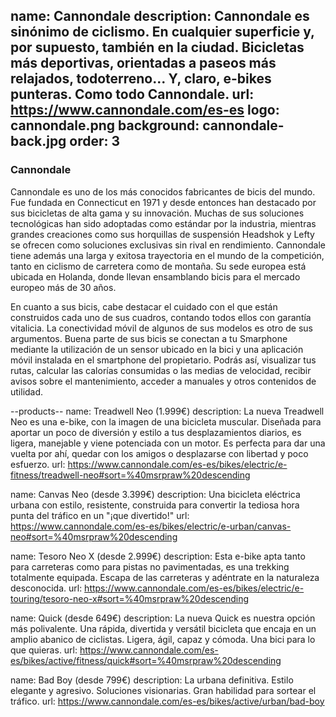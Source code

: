 name: Cannondale
description: Cannondale es sinónimo de ciclismo. En cualquier superficie y, por supuesto, también en la ciudad. Bicicletas más deportivas, orientadas a paseos más relajados, todoterreno... Y, claro, e-bikes punteras. Como todo Cannondale. 
url: https://www.cannondale.com/es-es
logo: cannondale.png
background: cannondale-back.jpg
order: 3
----
### Cannondale

Cannondale es uno de los más conocidos fabricantes de bicis del mundo. Fue fundada en Connecticut en 1971 y desde entonces han destacado por sus bicicletas de alta gama y su innovación. Muchas de sus soluciones tecnológicas han sido adoptadas como estándar por la industria, mientras grandes creaciones como sus horquillas de suspensión Headshok y Lefty se ofrecen como soluciones exclusivas sin rival en rendimiento. Cannondale tiene además una larga y exitosa trayectoria en el mundo de la competición, tanto en ciclismo de carretera como de montaña. Su sede europea está ubicada en Holanda, donde llevan ensamblando bicis para el mercado europeo más de 30 años.

En cuanto a sus bicis, cabe destacar el cuidado con el que están construidos cada uno de sus cuadros, contando todos ellos con garantía vitalicia. La conectividad móvil de algunos de sus modelos es otro de sus argumentos. Buena parte de sus bicis se conectan a tu Smarphone mediante la utilización de un sensor ubicado en la bici y una aplicación móvil instalada en el smartphone del propietario. Podrás así, visualizar tus rutas, calcular las calorías consumidas o las medias de velocidad, recibir avisos sobre el mantenimiento, acceder a manuales y otros contenidos de utilidad.

--products--
name: Treadwell Neo (1.999€)
description: La nueva Treadwell Neo es una e-bike, con la imagen de una bicicleta muscular. Diseñada para aportar un poco de diversión y estilo a tus desplazamientos diarios, es ligera, manejable y viene potenciada con un motor. Es perfecta para dar una vuelta por ahí, quedar con los amigos o desplazarse con libertad y poco esfuerzo.
url: https://www.cannondale.com/es-es/bikes/electric/e-fitness/treadwell-neo#sort=%40msrpraw%20descending

name: Canvas Neo (desde 3.399€)
description: Una bicicleta eléctrica urbana con estilo, resistente, construida para convertir la tediosa hora punta del tráfico en un "¡que divertido!"
url: https://www.cannondale.com/es-es/bikes/electric/e-urban/canvas-neo#sort=%40msrpraw%20descending

name: Tesoro Neo X (desde 2.999€)
description: Esta e-bike apta tanto para carreteras como para pistas no pavimentadas, es una trekking totalmente equipada. Escapa de las carreteras y adéntrate en la naturaleza desconocida.
url: https://www.cannondale.com/es-es/bikes/electric/e-touring/tesoro-neo-x#sort=%40msrpraw%20descending

name: Quick (desde 649€)
description: La nueva Quick es nuestra opción más polivalente. Una rápida, divertida y versátil bicicleta que encaja en un amplio abanico de ciclistas. Ligera, ágil, capaz y cómoda. Una bici para lo que quieras.
url: https://www.cannondale.com/es-es/bikes/active/fitness/quick#sort=%40msrpraw%20descending

name: Bad Boy (desde 799€)
description: La urbana definitiva. Estilo elegante y agresivo. Soluciones visionarias. Gran habilidad para sortear el tráfico.
url: https://www.cannondale.com/es-es/bikes/active/urban/bad-boy
